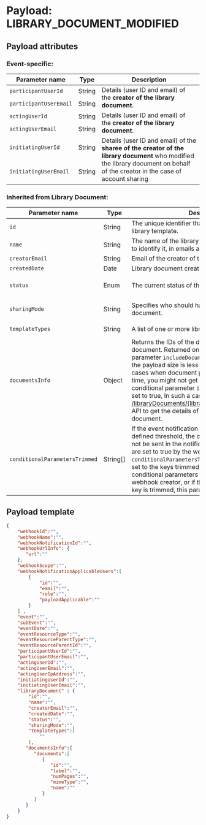 # Payload: LIBRARY\_DOCUMENT\_MODIFIED

## Payload attributes

### Event-specific:

<table>
  <thead>
    <tr>
      <th>Parameter name</th>
      <th>Type</th>
      <th>Description</th>
    </tr>
  </thead>
  <tbody>
    <tr>
      <td><code>participantUserId</code></td>
      <td>String</td>
      <td rowspan="2">Details (user ID and email) of the <strong>creator of the library document</strong>.</td>
    </tr>
    <tr>
      <td><code>participantUserEmail</code></td>
      <td>String</td>
    </tr>
    <tr>
      <td><code>actingUserId</code></td>
      <td>String</td>
      <td rowspan="2">Details (user ID and email) of the <strong>creator of the library document</strong>.</td>
    </tr>
    <tr>
      <td><code>actingUserEmail</code></td>
      <td>String</td>
    </tr>
    <tr>
      <td><code>initiatingUserId</code></td>
      <td>String</td>
      <td rowspan="2">Details (user ID and email) of the <strong>sharee of the creator of the library document</strong> who modified the library document on behalf of the creator in the case of account sharing</td>
    </tr>
    <tr>
      <td><code>initiatingUserEmail</code></td>
      <td>String</td>
    </tr>
  </tbody>
</table>
	
### Inherited from Library Document:
	
| Parameter name | Type | Description | Possible enums |
|---|---|---|---|
| `id` | String | The unique identifier that is used to refer to the library template. |   |
| `name` | String | The name of the library template that will be used to identify it, in emails and on the website. |   |
| `creatorEmail` | String | Email of the creator of the library document. |   |
| `createdDate` | Date | Library document creation date. |   |
| `status` | Enum | The current status of the library document. | `AUTHORING`, `ACTIVE`, or `REMOVED` |
| `sharingMode` | String | Specifies who should have access to this library document. | `USER`, `GROUP`, `ACCOUNT`, or `GLOBAL` |
| `templateTypes` | String | A list of one or more library template types. | `DOCUMENT` or `FORM_FIELD_LAYER` |
| `documentsInfo` | Object | Returns the IDs of the documents of a library document. Returned only if the conditional parameter `includeDocumentsInfo` is set to true and the payload size is less than the threshold. In some cases when document processing takes a lot of time, you might not get documentsInfo even if the conditional parameter `includeDocumentsInfo` was set to true, In such a case, try calling the v6 [GET /libraryDocuments/{libraryDocumentId}/documents](https://secure.echosign.com/public/docs/restapi/v6#!/libraryDocuments/getLibraryDocumentInfo) API to get the details of the documents of a library document. |
| `conditionalParametersTrimmed` | String[] | If the event notification payload size exceeds the defined threshold, the conditional parameters will not be sent in the notification request, even if they are set to true by the webhook creator. The `conditionalParametersTrimmed` parameter will be set to the keys trimmed in this case. If no conditional parameters are specified by the webhook creator, or if they are specified, but no key is trimmed, this parameter will not be returned. |

## Payload template

```json
{  
    "webhookId":"",
    "webhookName":"",
    "webhookNotificationId":"",
    "webhookUrlInfo": {  
       "url":""
    },
    "webhookScope":"",
    "webhookNotificationApplicableUsers":[  
        {  
            "id":"",
            "email":"",
            "role":"",
            "payloadApplicable":""
        }
    ] ,
    "event":"",
    "subEvent":"",
    "eventDate":"",
    "eventResourceType":"",
    "eventResourceParentType":"",
    "eventResourceParentId":"",
    "participantUserId":"",
    "participantUserEmail":"",
    "actingUserId":"",
    "actingUserEmail":"",
    "actingUserIpAddress":"",
    "initiatingUserId":"",
    "initiatingUserEmail":"",
    "libraryDocument" : {  
        "id":"",
        "name":"",
        "creatorEmail":"",
        "createdDate":"",
        "status":"",
        "sharingMode":"",
        "templateTypes":[  
            ""
        ],
       "documentsInfo":{  
          "documents":[  
             {  
                "id":"",
                "label":"",
                "numPages":"",
                "mimeType":"",
                "name":""
             }
          ]
       }
    }
}
```